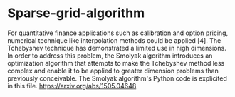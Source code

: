 # Sparse-grid-algorithm
For quantitative finance applications such as calibration and option pricing, numerical technique like interpolation methods could be applied [4]. The Tchebyshev technique has demonstrated a limited use in high dimensions. In order to address this problem, the Smolyak algorithm introduces an optimization algorithm that attempts to make the Tchebyshev method less complex and enable it to be applied to greater dimension problems than previously conceivable.
The Smolyak algorithm's Python code is explicited in this file. 
https://arxiv.org/abs/1505.04648
